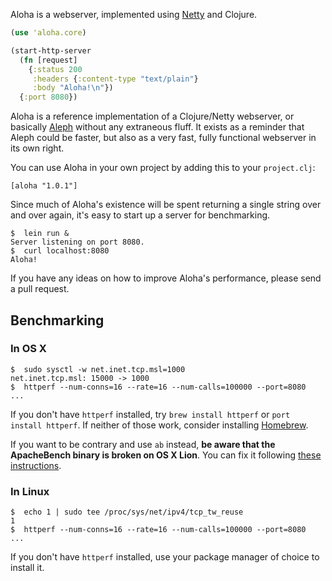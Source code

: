 Aloha is a webserver, implemented using [Netty](http://netty.io) and Clojure.

```clj
(use 'aloha.core)

(start-http-server
  (fn [request]
    {:status 200
	 :headers {:content-type "text/plain"}
	 :body "Aloha!\n"})
  {:port 8080})
```

Aloha is a reference implementation of a Clojure/Netty webserver, or basically [Aleph](https://github.com/ztellman/aleph) without any extraneous fluff.  It exists as a reminder that Aleph could be faster, but also as a very fast, fully functional webserver in its own right.

You can use Aloha in your own project by adding this to your `project.clj`:

```
[aloha "1.0.1"]
```

Since much of Aloha's existence will be spent returning a single string over and over again, it's easy to start up a server for benchmarking.

```
$  lein run &
Server listening on port 8080.
$  curl localhost:8080
Aloha!
```

If you have any ideas on how to improve Aloha's performance, please send a pull request.

## Benchmarking ##

### In OS X ###

```
$  sudo sysctl -w net.inet.tcp.msl=1000
net.inet.tcp.msl: 15000 -> 1000
$  httperf --num-conns=16 --rate=16 --num-calls=100000 --port=8080
...
```

If you don't have `httperf` installed, try `brew install httperf` or `port install httperf`.  If neither of those work, consider installing [Homebrew](http://mxcl.github.com/homebrew/).

If you want to be contrary and use `ab` instead, **be aware that the ApacheBench binary is broken on OS X Lion**.  You can fix it following [these instructions](http://forrst.com/posts/Fixing_ApacheBench_bug_on_Mac_OS_X_Lion-wku).

### In Linux ###

```
$  echo 1 | sudo tee /proc/sys/net/ipv4/tcp_tw_reuse
1
$  httperf --num-conns=16 --rate=16 --num-calls=100000 --port=8080
...
```

If you don't have `httperf` installed, use your package manager of choice to install it.









